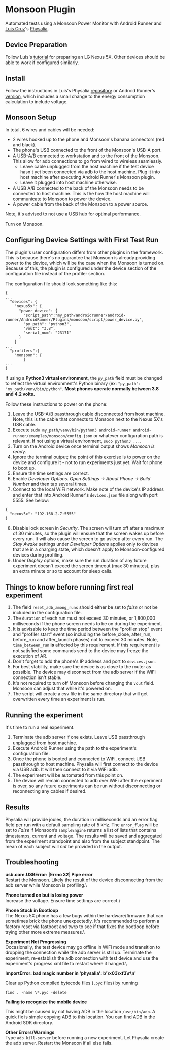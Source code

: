 # Monsoon Plugin

Automated tests using a Monsoon Power Monitor with Android Runner and [Luis Cruz](https://scholar.google.com/citations?user=O13oaH0AAAAJ&hl=en)'s [Physalia](https://tqrg.github.io/physalia/).

## Device Preparation
Follow Luis's [tutorial](https://tqrg.github.io/physalia/monsoon_tutorial.html) for preparing an LG Nexus 5X.  Other devices should be able to work if configured similarly.

## Install
Follow the instructions in Luis's Physalia [repository](https://github.com/tqrg/physalia) or Android Runner's [version](https://github.com/EricZielinski/physalia), which includes a small change to the energy consumption calculation to include voltage.

## Monsoon Setup
In total, 6 wires and cables will be needed:
* 2 wires hooked up to the phone and Monsoon's banana connectors (red and black).
* The phone's USB connected to the front of the Monsoon's USB-A port.
* A USB-A/B connected to workstation and to the front of the Monsoon.  This allow for adb connections to go from wired to wireless seamlessly.
  * Leave cable unplugged from the host machine if the test device hasn't yet been connected via adb to the host machine.  Plug it into host machine after executing Android Runner's Monsoon plugin.
  * Leave it plugged into host machine otherwise.
* A USB A/B connected to the back of the Monsoon needs to be connected to host machine. This is the how the host machine will communicate to Monsoon to power the device.
* A power cable from the back of the Monsoon to a power source.

Note, it's advised to not use a USB hub for optimal performance.

Turn on Monsoon.

## Configuring Device Settings with First Test Run
The plugin's user configuration differs from other plugins in the framework.  This is because there's no guarantee that Monsoon is already providing power to the device, which will be the case when the Monsoon is turned on.  Because of this, the plugin is configured under the device section of the configuration file instead of the profiler section.

The configuration file should look something like this:
```
{
...
  "devices": {
    "nexus5x": {
      "power_device": {
        "script_path":"my_path/androidrunner/android-runner/AndroidRunner/Plugins/monsoon/script/power_device.py",
        "py_path": "python3",
        "vout": "3.8",
        "serial_num": "23171"
      }
    }
...
  "profilers":{
    "monsoon": {
        }
...
}
```
If using a **Python3 virtual environment**, the `py_path` field must be changed to reflect the virtual environment's Python binary (ex: `"py_path": "my_path/venv/bin/python"`.  **Most phones operate normally between 3.8 and 4.2 volts.**

Follow these instructions to power on the phone:
1. Leave the USB-A/B passthrough cable disconnected from host machine.  Note, this is the cable that connects to Monsoon next to the Nexus 5X's USB cable.  
2. Execute `sudo my_path/venv/bin/python3 android-runner android-runner/examples/monsoon/config.json` or whatever configuration path is relevant.  If not using a virtual environment, `sudo python3 ...`.
3. Turn on the Android device once terminal output shows *Monsoon is ready*.
4. Ignore the terminal output; the point of this exercise is to power on the device and configure it - not to run experiments just yet.  Wait for phone to boot up.
5. Ensure the time settings are correct.
6. Enable *Developer Options*.  *Open Settings -> About Phone -> Build Number* and then tap several times.
7. Connect to the local WiFi network.  Make note of the device's IP address and enter that into Android Runner's `devices.json` file along with port 5555.  See below:
```
{
  "nexus5x": "192.168.2.7:5555"
}
```
8. Disable lock screen in *Security*.  The screen will turn off after a maximum of 30 minutes, so the plugin will ensure that the screen wakes up before every run.  It will also cause the screen to go asleep after every run.  The *Stay Awake* settings under *Developer Options* applies only to devices that are in a charging state, which doesn't apply to Monsoon-configured devices during profiling.
9. Under *Display* options, make sure the run duration of any future experiment doesn't exceed the screen timeout (max 30 minutes), plus an extra minute or so to account for sleep calls.

## Things to know before running first real experiment
1. The field `reset_adb_among_runs` should either be set to *false* or not be included in the configuration file.
2. The `duration` of each run must not exceed 30 minutes, or 1,800,000 milliseconds if the phone screen needs to be on during the experiment.  
3. It is advisable to keep the time period between the "profiler stop" event and "profiler start" event (so including the before_close, after_run, before_run and after_launch phases) not to exceed 30 minutes. Note, `time_between_run` **is** affected by this requirement. If this requirement is not satisfied some commands send to the device may freeze the execution of AR.
4. Don't forget to add the phone's IP address and port to `devices.json`.
5. For best stability, make sure the device is as close to the router as possible.  The device may disconnect from the adb server if the WiFi connection isn't stable.
6. It's not required to turn off Monsoon before changing the `vout` field.  Monsoon can adjust that while it's powered on.
7. The script will create a csv file in the same directory that will get overwritten every time an experiment is run.  

## Running the experiment
It's time to run a real experiment.
1. Terminate the adb server if one exists.  Leave USB passthrough unplugged from host machine.
2. Execute Android Runner using the path to the experiment's configuration file.
3. Once the phone is booted and connected to WiFi, connect USB passthrough to host machine.  Physalia will first connect to the device via USB adb. It will then connect to it via WiFi adb.
4. The experiment will be automated from this point on.  
5. The device will remain connected to adb over WiFi after the experiment is over, so any future experiments can be run without disconnecting or reconnecting any cables if desired.

## Results
Physalia will provide joules, the duration in milliseconds and an error flag field per run with a default sampling rate of 5 kHz.  The `error_flag` will be set to *False* if Monsoon’s `sampleEngine` returns a list of lists that contains timestamps, current and voltage. The results will be saved and aggregated from the experiment standpoint and also from the subject standpoint.  The mean of each subject will *not* be provided in the output.

## Troubleshooting
**usb.core.USBError: [Errno 32] Pipe error**\
Restart the Monsoon.  Likely the result of the device disconnecting from the adb server while Monsoon is profiling.\

**Phone turned on but is losing power**\
Increase the voltage.  Ensure time settings are correct.\

**Phone Stuck in Bootloop**\
The Nexus 5X phone has a few bugs within the hardware/firmware that can sometimes brick the phone unexpectedly.  It's recommended to perform a factory reset via fastboot and twrp to see if that fixes the bootloop before trying other more extreme measures.\

**Experiment Not Progressing**\
Occasionally, the test device may go offline in WiFi mode and transition to dropping the connection while the adb server is still up.  Terminate the experiment, re-establish the adb connection with test device and use the experiment's progress xml file to restart where it hanged.\

**ImportError: bad magic number in 'physalia': b'\x03\xf3\r\n'**

Clear up Python compiled bytecode files (`.pyc` files) by running

```
find . -name \*.pyc -delete
``` 

**Failing to recognize the mobile device**

This might be caused by not having ADB in the location `/usr/bin/adb`.
A quick fix is simple copying ADB to this location.
You can find ADB in the Android SDK directory.

**Other Errors/Warnings**\
Type `adb kill-server` before running a new experiment.  Let Physalia create the adb server.  Restart the Monsoon if all else fails.     